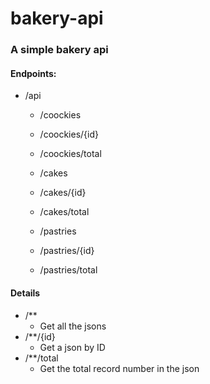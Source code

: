 # bakery-api

### A simple bakery api

#### Endpoints:

  - /api
      - /coockies 
      - /coockies/{id}
      - /coockies/total
      
      - /cakes 
      - /cakes/{id}
      - /cakes/total
      
      - /pastries
      - /pastries/{id}
      - /pastries/total
      
      
#### Details
  - /** 
    - Get all the jsons
  - /**/{id} 
    - Get a json by ID
  - /**/total 
    - Get the total record number in the json
      
      
